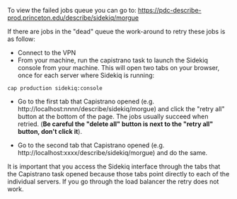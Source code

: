 To view the failed jobs queue you can go to: https://pdc-describe-prod.princeton.edu/describe/sidekiq/morgue

If there are jobs in the "dead" queue the work-around to retry these jobs is as follow:

* Connect to the VPN
* From your machine, run the capistrano task to launch the Sidekiq console from your machine. This will open two tabs on your browser, once for each server where Sidekiq is running:
```
cap production sidekiq:console
```

* Go to the first tab that Capistrano opened (e.g. http://localhost:nnnn/describe/sidekiq/morgue) and click the "retry all" button at the bottom of the page. The jobs usually succeed when retried. (**Be careful the "delete all" button is next to the "retry all" button, don't click it**). 

* Go to the second tab that Capistrano opened (e.g. http://localhost:xxxx/describe/sidekiq/morgue) and do the same.

It is important that you access the Sidekiq interface through the tabs that the Capistrano task opened because those tabs point directly to each of the individual servers. If you go through the load balancer the retry does not work.

